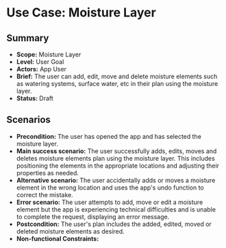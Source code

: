 # Use Case: Moisture Layer

## Summary

- **Scope:** Moisture Layer
- **Level:** User Goal
- **Actors:** App User
- **Brief:** The user can add, edit, move and delete moisture elements such as watering systems, surface water, etc in their plan using the moisture layer.
- **Status:** Draft

## Scenarios

- **Precondition:**
  The user has opened the app and has selected the moisture layer.
- **Main success scenario:**
  The user successfully adds, edits, moves and deletes moisture elements plan using the moisture layer.
  This includes positioning the elements in the appropriate locations and adjusting their properties as needed.
- **Alternative scenario:**
  The user accidentally adds or moves a moisture element in the wrong location and uses the app's undo function to correct the mistake.
- **Error scenario:**
  The user attempts to add, move or edit a moisture element but the app is experiencing technical difficulties and is unable to complete the request, displaying an error message.
- **Postcondition:**
  The user's plan includes the added, edited, moved or deleted moisture elements as desired.
- **Non-functional Constraints:**
